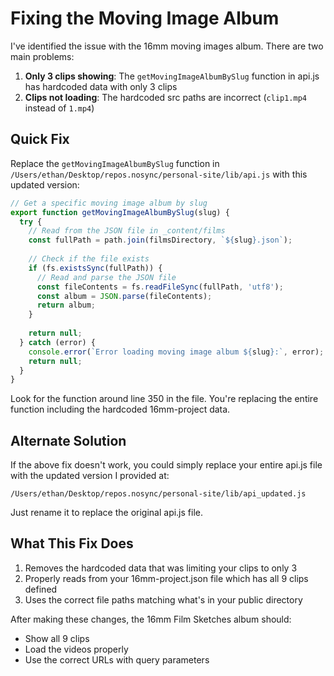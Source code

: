 # Fixing the Moving Image Album

I've identified the issue with the 16mm moving images album. There are two main problems:

1. **Only 3 clips showing**: The `getMovingImageAlbumBySlug` function in api.js has hardcoded data with only 3 clips
2. **Clips not loading**: The hardcoded src paths are incorrect (`clip1.mp4` instead of `1.mp4`)

## Quick Fix

Replace the `getMovingImageAlbumBySlug` function in `/Users/ethan/Desktop/repos.nosync/personal-site/lib/api.js` with this updated version:

```javascript
// Get a specific moving image album by slug
export function getMovingImageAlbumBySlug(slug) {
  try {
    // Read from the JSON file in _content/films
    const fullPath = path.join(filmsDirectory, `${slug}.json`);
    
    // Check if the file exists
    if (fs.existsSync(fullPath)) {
      // Read and parse the JSON file
      const fileContents = fs.readFileSync(fullPath, 'utf8');
      const album = JSON.parse(fileContents);
      return album;
    }
    
    return null;
  } catch (error) {
    console.error(`Error loading moving image album ${slug}:`, error);
    return null;
  }
}
```

Look for the function around line 350 in the file. You're replacing the entire function including the hardcoded 16mm-project data.

## Alternate Solution

If the above fix doesn't work, you could simply replace your entire api.js file with the updated version I provided at:

```
/Users/ethan/Desktop/repos.nosync/personal-site/lib/api_updated.js
```

Just rename it to replace the original api.js file.

## What This Fix Does

1. Removes the hardcoded data that was limiting your clips to only 3
2. Properly reads from your 16mm-project.json file which has all 9 clips defined
3. Uses the correct file paths matching what's in your public directory

After making these changes, the 16mm Film Sketches album should:
- Show all 9 clips
- Load the videos properly
- Use the correct URLs with query parameters
